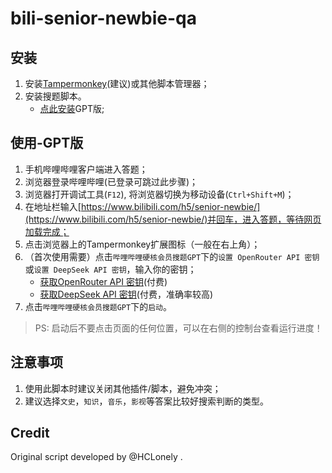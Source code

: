 # bili-senior-newbie-qa

## 安装

1. 安装[Tampermonkey](https://www.tampermonkey.net/index.php)(建议)或其他脚本管理器；
2. 安装搜题脚本。
    - [点此安装](https://github.com/kmahyyg/bili-senior-newbie-qa/blob/main/bili-senior-newbie-qa-GPT.user.js?raw=true)GPT版;

## 使用-GPT版

1. 手机哔哩哔哩客户端进入答题；
2. 浏览器登录哔哩哔哩(已登录可跳过此步骤)；
3. 浏览器打开调试工具(`F12`), 将浏览器切换为移动设备(`Ctrl+Shift+M`)；
4. 在地址栏输入[https://www.bilibili.com/h5/senior-newbie/](https://www.bilibili.com/h5/senior-newbie/)并回车，进入答题，等待网页加载完成；
5. 点击浏览器上的Tampermonkey扩展图标（一般在右上角）；
6. （首次使用需要）点击`哔哩哔哩硬核会员搜题GPT`下的`设置 OpenRouter API 密钥`或`设置 DeepSeek API 密钥`，输入你的密钥；
    - [获取OpenRouter API 密钥](https://openrouter.ai)(付费)
    - [获取DeepSeek API 密钥](https://platform.deepseek.com/)(付费，准确率较高)
7. 点击`哔哩哔哩硬核会员搜题GPT`下的`启动`。

> PS: 启动后不要点击页面的任何位置，可以在右侧的控制台查看运行进度！

## 注意事项

1. 使用此脚本时建议关闭其他插件/脚本，避免冲突；
2. 建议选择`文史`，`知识`，`音乐`，`影视`等答案比较好搜索判断的类型。

## Credit

Original script developed by @HCLonely .